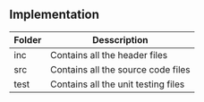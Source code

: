 ## Implementation

|     Folder    |         Desscription                   |
|----------     |----------------------------------------|
|      inc      |     Contains all the header files      |
|      src      |     Contains all the source code files |
|      test     |     Contains all the unit testing files|
